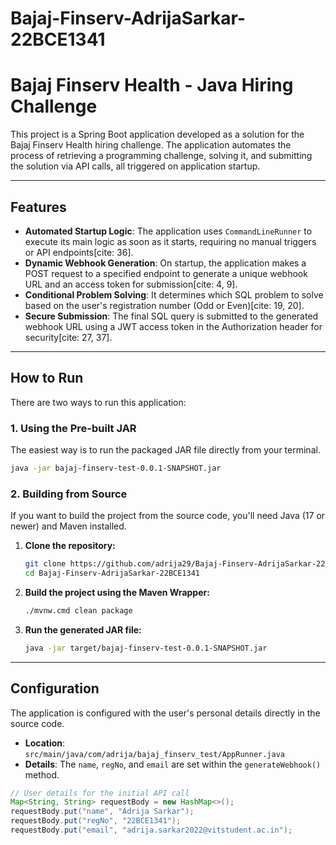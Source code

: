 # Bajaj-Finserv-AdrijaSarkar-22BCE1341

# Bajaj Finserv Health - Java Hiring Challenge

This project is a Spring Boot application developed as a solution for the Bajaj Finserv Health hiring challenge. The application automates the process of retrieving a programming challenge, solving it, and submitting the solution via API calls, all triggered on application startup.

-----

## Features

  * **Automated Startup Logic**: The application uses `CommandLineRunner` to execute its main logic as soon as it starts, requiring no manual triggers or API endpoints[cite: 36].
  * **Dynamic Webhook Generation**: On startup, the application makes a POST request to a specified endpoint to generate a unique webhook URL and an access token for submission[cite: 4, 9].
  * **Conditional Problem Solving**: It determines which SQL problem to solve based on the user's registration number (Odd or Even)[cite: 19, 20].
  * **Secure Submission**: The final SQL query is submitted to the generated webhook URL using a JWT access token in the Authorization header for security[cite: 27, 37].

-----

## How to Run

There are two ways to run this application:

### 1\. Using the Pre-built JAR

The easiest way is to run the packaged JAR file directly from your terminal.

```bash
java -jar bajaj-finserv-test-0.0.1-SNAPSHOT.jar
```

### 2\. Building from Source

If you want to build the project from the source code, you'll need Java (17 or newer) and Maven installed.

1.  **Clone the repository:**

    ```bash
    git clone https://github.com/adrija29/Bajaj-Finserv-AdrijaSarkar-22BCE1341.git
    cd Bajaj-Finserv-AdrijaSarkar-22BCE1341
    ```

2.  **Build the project using the Maven Wrapper:**

    ```bash
    ./mvnw.cmd clean package
    ```

3.  **Run the generated JAR file:**

    ```bash
    java -jar target/bajaj-finserv-test-0.0.1-SNAPSHOT.jar
    ```

-----

## Configuration

The application is configured with the user's personal details directly in the source code.

  * **Location**: `src/main/java/com/adrija/bajaj_finserv_test/AppRunner.java`
  * **Details**: The `name`, `regNo`, and `email` are set within the `generateWebhook()` method.

<!-- end list -->

```java
// User details for the initial API call
Map<String, String> requestBody = new HashMap<>();
requestBody.put("name", "Adrija Sarkar");
requestBody.put("regNo", "22BCE1341");
requestBody.put("email", "adrija.sarkar2022@vitstudent.ac.in");
```
